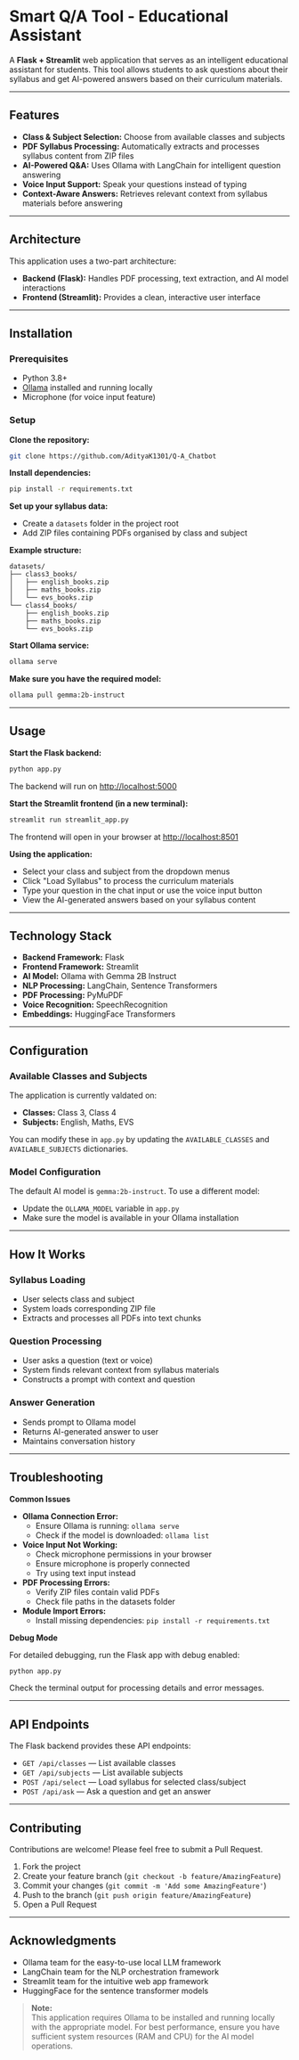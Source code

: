 #  Smart Q/A Tool - Educational Assistant

A **Flask + Streamlit** web application that serves as an intelligent educational assistant for students. This tool allows students to ask questions about their syllabus and get AI-powered answers based on their curriculum materials.

---

##  Features

- **Class & Subject Selection:** Choose from available classes and subjects
- **PDF Syllabus Processing:** Automatically extracts and processes syllabus content from ZIP files
- **AI-Powered Q&A:** Uses Ollama with LangChain for intelligent question answering
- **Voice Input Support:** Speak your questions instead of typing
- **Context-Aware Answers:** Retrieves relevant context from syllabus materials before answering

---

##  Architecture

This application uses a two-part architecture:

- **Backend (Flask):** Handles PDF processing, text extraction, and AI model interactions
- **Frontend (Streamlit):** Provides a clean, interactive user interface

---

##  Installation

### Prerequisites

- Python 3.8+
- [Ollama](https://ollama.com) installed and running locally
- Microphone (for voice input feature)

### Setup

**Clone the repository:**
```bash
git clone https://github.com/AdityaK1301/Q-A_Chatbot
```

**Install dependencies:**
```bash
pip install -r requirements.txt
```

**Set up your syllabus data:**

- Create a `datasets` folder in the project root
- Add ZIP files containing PDFs organised by class and subject

**Example structure:**
```
datasets/
├── class3_books/
│   ├── english_books.zip
│   ├── maths_books.zip
│   └── evs_books.zip
└── class4_books/
    ├── english_books.zip
    ├── maths_books.zip
    └── evs_books.zip
```

**Start Ollama service:**
```bash
ollama serve
```

**Make sure you have the required model:**
```bash
ollama pull gemma:2b-instruct
```

---

##  Usage

**Start the Flask backend:**
```bash
python app.py
```
The backend will run on [http://localhost:5000](http://localhost:5000)

**Start the Streamlit frontend (in a new terminal):**
```bash
streamlit run streamlit_app.py
```
The frontend will open in your browser at [http://localhost:8501](http://localhost:8501)

**Using the application:**
- Select your class and subject from the dropdown menus
- Click "Load Syllabus" to process the curriculum materials
- Type your question in the chat input or use the voice input button
- View the AI-generated answers based on your syllabus content

---

##  Technology Stack

- **Backend Framework:** Flask
- **Frontend Framework:** Streamlit
- **AI Model:** Ollama with Gemma 2B Instruct
- **NLP Processing:** LangChain, Sentence Transformers
- **PDF Processing:** PyMuPDF
- **Voice Recognition:** SpeechRecognition
- **Embeddings:** HuggingFace Transformers

---

##  Configuration

### Available Classes and Subjects

The application is currently valdated on:
- **Classes:** Class 3, Class 4
- **Subjects:** English, Maths, EVS

You can modify these in `app.py` by updating the `AVAILABLE_CLASSES` and `AVAILABLE_SUBJECTS` dictionaries.

### Model Configuration

The default AI model is `gemma:2b-instruct`. To use a different model:
- Update the `OLLAMA_MODEL` variable in `app.py`
- Make sure the model is available in your Ollama installation

---

##  How It Works

### Syllabus Loading
- User selects class and subject
- System loads corresponding ZIP file
- Extracts and processes all PDFs into text chunks

### Question Processing
- User asks a question (text or voice)
- System finds relevant context from syllabus materials
- Constructs a prompt with context and question

### Answer Generation
- Sends prompt to Ollama model
- Returns AI-generated answer to user
- Maintains conversation history

---

##  Troubleshooting

**Common Issues**

- **Ollama Connection Error:**
  - Ensure Ollama is running: `ollama serve`
  - Check if the model is downloaded: `ollama list`
- **Voice Input Not Working:**
  - Check microphone permissions in your browser
  - Ensure microphone is properly connected
  - Try using text input instead
- **PDF Processing Errors:**
  - Verify ZIP files contain valid PDFs
  - Check file paths in the datasets folder
- **Module Import Errors:**
  - Install missing dependencies: `pip install -r requirements.txt`

**Debug Mode**

For detailed debugging, run the Flask app with debug enabled:
```bash
python app.py
```
Check the terminal output for processing details and error messages.

---

##  API Endpoints

The Flask backend provides these API endpoints:

- `GET /api/classes` &mdash; List available classes
- `GET /api/subjects` &mdash; List available subjects
- `POST /api/select` &mdash; Load syllabus for selected class/subject
- `POST /api/ask` &mdash; Ask a question and get an answer

---

##  Contributing

Contributions are welcome! Please feel free to submit a Pull Request.

1. Fork the project
2. Create your feature branch (`git checkout -b feature/AmazingFeature`)
3. Commit your changes (`git commit -m 'Add some AmazingFeature'`)
4. Push to the branch (`git push origin feature/AmazingFeature`)
5. Open a Pull Request

---

##  Acknowledgments

- Ollama team for the easy-to-use local LLM framework
- LangChain team for the NLP orchestration framework
- Streamlit team for the intuitive web app framework
- HuggingFace for the sentence transformer models

> **Note:**  
> This application requires Ollama to be installed and running locally with the appropriate model. For best performance, ensure you have sufficient system resources (RAM and CPU) for the AI model operations.
```
